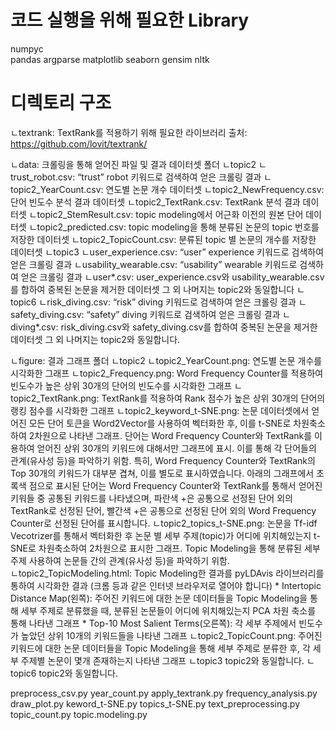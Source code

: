 # 코드 실행을 위해 필요한 Library
numpyc <br>
pandas
argparse
matplotlib
seaborn
gensim
nltk

# 디렉토리 구조
ㄴtextrank: TextRank를 적용하기 위해 필요한 라이브러리
	출처: https://github.com/lovit/textrank/
  
ㄴdata: 크롤링을 통해 얻어진 파일 및 결과 데이터셋 폴더
    ㄴtopic2
      ㄴtrust_robot.csv: “trust” robot 키워드로 검색하여 얻은 크롤링 결과
      ㄴtopic2_YearCount.csv: 연도별 논문 개수 데이터셋
      ㄴtopic2_NewFrequency.csv: 단어 빈도수 분석 결과 데이터셋
      ㄴtopic2_TextRank.csv: TextRank 분석 결과 데이터셋
      ㄴtopic2_StemResult.csv: topic modeling에서 어근화 이전의 원본 단어 데이터셋
      ㄴtopic2_predicted.csv: topic modeling을 통해 분류된 논문의 topic 번호를 저장한 데이터셋
      ㄴtopic2_TopicCount.csv: 분류된 topic 별 논문의 개수를 저장한 데이터셋
    ㄴtopic3
      ㄴuser_experience.csv: “user” experience 키워드로 검색하여 얻은 크롤링 결과
      ㄴusability_wearable.csv: “usability” wearable 키워드로 검색하여 얻은 크롤링 결과
      ㄴuser*.csv: user_experience.csv와 usability_wearable.csv를 합하여 중복된 논문을 제거한 데이터셋
      그 외 나머지는 topic2와 동일합니다
    ㄴtopic6
      ㄴrisk_diving.csv: “risk” diving 키워드로 검색하여 얻은 크롤링 결과
      ㄴsafety_diving.csv: “safety” diving 키워드로 검색하여 얻은 크롤링 결과
      ㄴdiving*.csv: risk_diving.csv와 safety_diving.csv를 합하여 중복된 논문을 제거한 데이터셋
      그 외 나머지는 topic2와 동일합니다.

ㄴfigure: 결과 그래프 폴더
    ㄴtopic2
      ㄴtopic2_YearCount.png: 연도별 논문 개수를 시각화한 그래프
      ㄴtopic2_Frequency.png: Word Frequency Counter를 적용하여 빈도수가 높은 상위 30개의 단어의 빈도수를 시각화한 그래프
      ㄴtopic2_TextRank.png: TextRank를 적용하여 Rank 점수가 높은 상위 30개의 단어의 랭킹 점수를 시각화한 그래프
      ㄴtopic2_keyword_t-SNE.png: 논문 데이터셋에서 얻어진 모든 단어 토큰을 Word2Vector를 사용하여 벡터화한 후, 이를 t-SNE로 차원축소하여 2차원으로 나타낸 그래프. 단어는 Word Frequency Counter와 TextRank를 이용하여 얻어진 상위 30개의 키워드에 대해서만 그래프에 표시. 이를 통해 각 단어들의 관계(유사성 등)을 파악하기 위함.
                                 특히, Word Frequency Counter와 TextRank의 Top 30개의 키워드가 대부분 겹쳐, 이를 별도로 표시하였습니다. 아래의 그래프에서 초록색 점으로 표시된 단어는 Word Frequency Counter와 TextRank를 통해서 얻어진 키워들 중 공통된 키워드를 나타냈으며, 파란색 +은 공통으로 선정된 단어 외의 TextRank로 선정된 단어, 빨간색 +은 공통으로 선정된 단어 외의 Word Frequency Counter로 선정된 단어를 표시합니다. 
      ㄴtopic2_topics_t-SNE.png: 논문을 Tf-idf Vecotrizer를 통해서 벡터화한 후 논문 별 세부 주제(topic)가 어디에 위치해있는지 t-SNE로 차원축소하여 2차원으로 표시한 그래프. Topic Modeling을 통해 분류된 세부 주제 사용하여 논문들 간의 관계(유사성 등)을 파악하기 위함.  
      ㄴtopic2_TopicModeling.html: Topic Modeling한 결과를 pyLDAvis 라이브러리를 통하여 시각화한 결과 (크롬 등과 같은 인터넷 브라우저로 열어야 합니다) 
        * Intertopic Distance Map(왼쪽): 주어진 키워드에 대한 논문 데이터들을 Topic Modeling을 통해 세부 주제로 분류했을 때, 분류된 논문들이 어디에 위치해있는지 PCA 차원 축소를 통해 나타낸 그래프
        * Top-10 Most Salient Terms(오른쪽): 각 세부 주제에서 빈도수가 높았던 상위 10개의 키워드들을 나타낸 그래프
      ㄴtopic2_TopicCount.png: 주어진 키워드에 대한 논문 데이터들을 Topic Modeling을 통해 세부 주제로 분류한 후, 각 세부 주제별 논문이 몇개 존재하는지 나타낸 그래프
   ㄴtopic3
      topic2와 동일합니다.
   ㄴtopic6
      topic2와 동일합니다.

preprocess_csv.py
year_count.py
apply_textrank.py
frequency_analysis.py
draw_plot.py
keword_t-SNE.py
topics_t-SNE.py
text_preprocessing.py
topic_count.py
topic.modeling.py
